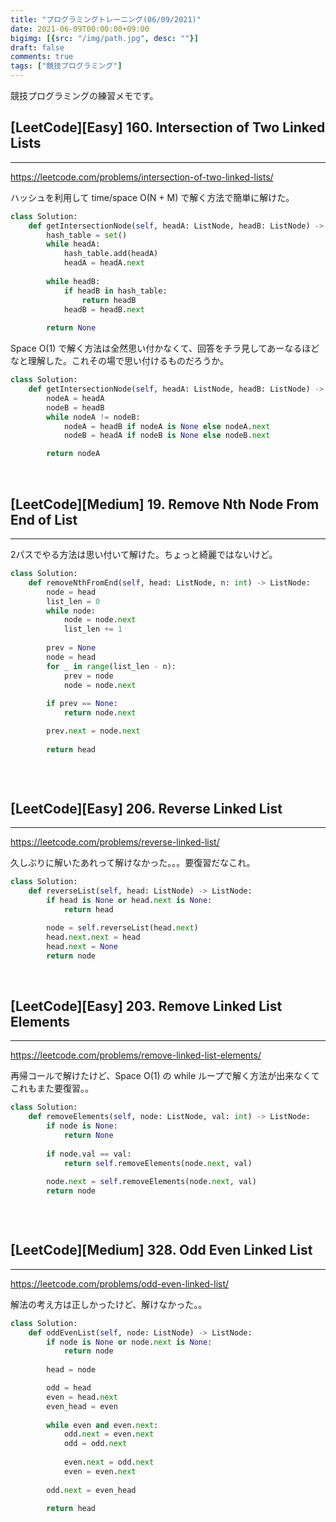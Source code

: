 ```yaml
---
title: "プログラミングトレーニング(06/09/2021)"
date: 2021-06-09T00:00:00+09:00
bigimg: [{src: "/img/path.jpg", desc: ""}]
draft: false
comments: true
tags: ["競技プログラミング"]
---
```


競技プログラミングの練習メモです。

<!--more-->

## [LeetCode][Easy] 160. Intersection of Two Linked Lists
-------
https://leetcode.com/problems/intersection-of-two-linked-lists/

ハッシュを利用して time/space O(N + M) で解く方法で簡単に解けた。
```Python
class Solution:
    def getIntersectionNode(self, headA: ListNode, headB: ListNode) -> ListNode:
        hash_table = set()
        while headA:
            hash_table.add(headA)
            headA = headA.next
        
        while headB:
            if headB in hash_table:
                return headB
            headB = headB.next
        
        return None
```

Space O(1) で解く方法は全然思い付かなくて、回答をチラ見してあーなるほどなと理解した。これその場で思い付けるものだろうか。
```Python
class Solution:
    def getIntersectionNode(self, headA: ListNode, headB: ListNode) -> ListNode:
        nodeA = headA
        nodeB = headB
        while nodeA != nodeB:
            nodeA = headB if nodeA is None else nodeA.next
            nodeB = headA if nodeB is None else nodeB.next

        return nodeA
```

<br>

## [LeetCode][Medium] 19. Remove Nth Node From End of List
-------

2パスでやる方法は思い付いて解けた。ちょっと綺麗ではないけど。

```Python
class Solution:
    def removeNthFromEnd(self, head: ListNode, n: int) -> ListNode:
        node = head
        list_len = 0
        while node:
            node = node.next
            list_len += 1
        
        prev = None
        node = head
        for _ in range(list_len - n):
            prev = node
            node = node.next
        
        if prev == None:
            return node.next

        prev.next = node.next
        
        return head
```

```Python
```

<br>

## [LeetCode][Easy] 206. Reverse Linked List
-------

https://leetcode.com/problems/reverse-linked-list/

久しぶりに解いたあれって解けなかった。。。要復習だなこれ。

```Python
class Solution:
    def reverseList(self, head: ListNode) -> ListNode:
        if head is None or head.next is None:
            return head

        node = self.reverseList(head.next)
        head.next.next = head
        head.next = None
        return node
```

<br>

## [LeetCode][Easy] 203. Remove Linked List Elements
-------

https://leetcode.com/problems/remove-linked-list-elements/

再帰コールで解けたけど、Space O(1) の while ループで解く方法が出来なくてこれもまた要復習。。

```Python
class Solution:
    def removeElements(self, node: ListNode, val: int) -> ListNode:
        if node is None:
            return None
        
        if node.val == val:
            return self.removeElements(node.next, val)
        
        node.next = self.removeElements(node.next, val)
        return node
```

```Python
```

<br>

## [LeetCode][Medium] 328. Odd Even Linked List
-------

https://leetcode.com/problems/odd-even-linked-list/

解法の考え方は正しかったけど、解けなかった。。

```Python
class Solution:
    def oddEvenList(self, node: ListNode) -> ListNode:
        if node is None or node.next is None:
            return node
        
        head = node

        odd = head
        even = head.next 
        even_head = even
        
        while even and even.next:
            odd.next = even.next
            odd = odd.next
            
            even.next = odd.next
            even = even.next
        
        odd.next = even_head
        
        return head
```

<br>
